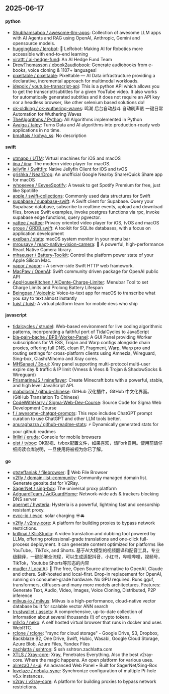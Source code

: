 ## 2025-06-17

#### python
* [Shubhamsaboo / awesome-llm-apps](https://github.com/Shubhamsaboo/awesome-llm-apps): Collection of awesome LLM apps with AI Agents and RAG using OpenAI, Anthropic, Gemini and opensource models.
* [huggingface / lerobot](https://github.com/huggingface/lerobot): 🤗 LeRobot: Making AI for Robotics more accessible with end-to-end learning
* [virattt / ai-hedge-fund](https://github.com/virattt/ai-hedge-fund): An AI Hedge Fund Team
* [DrewThomasson / ebook2audiobook](https://github.com/DrewThomasson/ebook2audiobook): Generate audiobooks from e-books, voice cloning & 1107+ languages!
* [pixeltable / pixeltable](https://github.com/pixeltable/pixeltable): Pixeltable — AI Data infrastructure providing a declarative, incremental approach for multimodal workloads.
* [jdepoix / youtube-transcript-api](https://github.com/jdepoix/youtube-transcript-api): This is a python API which allows you to get the transcript/subtitles for a given YouTube video. It also works for automatically generated subtitles and it does not require an API key nor a headless browser, like other selenium based solutions do!
* [ok-oldking / ok-wuthering-waves](https://github.com/ok-oldking/ok-wuthering-waves): 鸣潮 后台自动战斗 自动刷声骸 一键日常 Automation for Wuthering Waves
* [TheAlgorithms / Python](https://github.com/TheAlgorithms/Python): All Algorithms implemented in Python
* [Avaiga / taipy](https://github.com/Avaiga/taipy): Turns Data and AI algorithms into production-ready web applications in no time.
* [bmaltais / kohya_ss](https://github.com/bmaltais/kohya_ss): No description

#### swift
* [utmapp / UTM](https://github.com/utmapp/UTM): Virtual machines for iOS and macOS
* [iina / iina](https://github.com/iina/iina): The modern video player for macOS.
* [jellyfin / Swiftfin](https://github.com/jellyfin/Swiftfin): Native Jellyfin Client for iOS and tvOS
* [grishka / NearDrop](https://github.com/grishka/NearDrop): An unofficial Google Nearby Share/Quick Share app for macOS
* [whoeevee / EeveeSpotify](https://github.com/whoeevee/EeveeSpotify): A tweak to get Spotify Premium for free, just like Spotilife
* [apple / swift-collections](https://github.com/apple/swift-collections): Commonly used data structures for Swift
* [supabase / supabase-swift](https://github.com/supabase/supabase-swift): A Swift client for Supabase. Query your Supabase database, subscribe to realtime events, upload and download files, browse Swift examples, invoke postgres functions via rpc, invoke supabase edge functions, query pgvector.
* [yattee / yattee](https://github.com/yattee/yattee): Privacy oriented video player for iOS, tvOS and macOS
* [groue / GRDB.swift](https://github.com/groue/GRDB.swift): A toolkit for SQLite databases, with a focus on application development
* [exelban / stats](https://github.com/exelban/stats): macOS system monitor in your menu bar
* [mrousavy / react-native-vision-camera](https://github.com/mrousavy/react-native-vision-camera): 📸 A powerful, high-performance React Native Camera library.
* [mhaeuser / Battery-Toolkit](https://github.com/mhaeuser/Battery-Toolkit): Control the platform power state of your Apple Silicon Mac.
* [vapor / vapor](https://github.com/vapor/vapor): 💧 A server-side Swift HTTP web framework.
* [MacPaw / OpenAI](https://github.com/MacPaw/OpenAI): Swift community driven package for OpenAI public API
* [AppHouseKitchen / AlDente-Charge-Limiter](https://github.com/AppHouseKitchen/AlDente-Charge-Limiter): Menubar Tool to set Charge Limits and Prolong Battery Lifespan
* [Beingpax / VoiceInk](https://github.com/Beingpax/VoiceInk): Voice-to-text app for macOS to transcribe what you say to text almost instantly
* [tuist / tuist](https://github.com/tuist/tuist): A virtual platform team for mobile devs who ship

#### javascript
* [tidalcycles / strudel](https://github.com/tidalcycles/strudel): Web-based environment for live coding algorithmic patterns, incorporating a faithful port of TidalCycles to JavaScript
* [bia-pain-bache / BPB-Worker-Panel](https://github.com/bia-pain-bache/BPB-Worker-Panel): A GUI Panel providing Worker subscriptions for VLESS, Trojan and Warp configs alongside chain proxies, offering full DNS, clean IP, Fragment, Warp, Warp pro and routing settings for cross-platform clients using Amnezia, Wireguard, Sing-box, Clash/Mihomo and Xray cores.
* [MHSanaei / 3x-ui](https://github.com/MHSanaei/3x-ui): Xray panel supporting multi-protocol multi-user expire day & traffic & IP limit (Vmess & Vless & Trojan & ShadowSocks & Wireguard)
* [PrismarineJS / mineflayer](https://github.com/PrismarineJS/mineflayer): Create Minecraft bots with a powerful, stable, and high level JavaScript API.
* [maboloshi / github-chinese](https://github.com/maboloshi/github-chinese): GitHub 汉化插件，GitHub 中文化界面。 (GitHub Translation To Chinese)
* [CodeWithHarry / Sigma-Web-Dev-Course](https://github.com/CodeWithHarry/Sigma-Web-Dev-Course): Source Code for Sigma Web Development Course
* [f / awesome-chatgpt-prompts](https://github.com/f/awesome-chatgpt-prompts): This repo includes ChatGPT prompt curation to use ChatGPT and other LLM tools better.
* [anuraghazra / github-readme-stats](https://github.com/anuraghazra/github-readme-stats): ⚡ Dynamically generated stats for your github readmes
* [liriliri / eruda](https://github.com/liriliri/eruda): Console for mobile browsers
* [qist / tvbox](https://github.com/qist/tvbox): OK影视、tvbox配置文件，如果喜欢，请Fork自用。使用前请仔细阅读仓库说明，一旦使用将被视为你已了解。

#### go
* [gtsteffaniak / filebrowser](https://github.com/gtsteffaniak/filebrowser): 📂 Web File Browser
* [v2fly / domain-list-community](https://github.com/v2fly/domain-list-community): Community managed domain list. Generate geosite.dat for V2Ray.
* [SagerNet / sing-box](https://github.com/SagerNet/sing-box): The universal proxy platform
* [AdguardTeam / AdGuardHome](https://github.com/AdguardTeam/AdGuardHome): Network-wide ads & trackers blocking DNS server
* [apernet / hysteria](https://github.com/apernet/hysteria): Hysteria is a powerful, lightning fast and censorship resistant proxy.
* [evcc-io / evcc](https://github.com/evcc-io/evcc): solar charging ☀️🚘
* [v2fly / v2ray-core](https://github.com/v2fly/v2ray-core): A platform for building proxies to bypass network restrictions.
* [krillinai / KlicStudio](https://github.com/krillinai/KlicStudio): A video translation and dubbing tool powered by LLMs, offering professional-grade translations and one-click full-process deployment. It can generate content optimized for platforms like YouTube，TikTok, and Shorts. 基于AI大模型的视频翻译和配音工具，专业级翻译，一键部署全流程，可以生成适配抖音，小红书，哔哩哔哩，视频号，TikTok，Youtube Shorts等形态的内容
* [mudler / LocalAI](https://github.com/mudler/LocalAI): 🤖 The free, Open Source alternative to OpenAI, Claude and others. Self-hosted and local-first. Drop-in replacement for OpenAI, running on consumer-grade hardware. No GPU required. Runs gguf, transformers, diffusers and many more models architectures. Features: Generate Text, Audio, Video, Images, Voice Cloning, Distributed, P2P inference
* [milvus-io / milvus](https://github.com/milvus-io/milvus): Milvus is a high-performance, cloud-native vector database built for scalable vector ANN search
* [trustwallet / assets](https://github.com/trustwallet/assets): A comprehensive, up-to-date collection of information about several thousands (!) of crypto tokens.
* [m1k1o / neko](https://github.com/m1k1o/neko): A self hosted virtual browser that runs in docker and uses WebRTC.
* [rclone / rclone](https://github.com/rclone/rclone): "rsync for cloud storage" - Google Drive, S3, Dropbox, Backblaze B2, One Drive, Swift, Hubic, Wasabi, Google Cloud Storage, Azure Blob, Azure Files, Yandex Files
* [zachlatta / sshtron](https://github.com/zachlatta/sshtron): $ ssh sshtron.zachlatta.com
* [XTLS / Xray-core](https://github.com/XTLS/Xray-core): Xray, Penetrates Everything. Also the best v2ray-core. Where the magic happens. An open platform for various uses.
* [alireza0 / s-ui](https://github.com/alireza0/s-ui): An advanced Web Panel • Built for SagerNet/Sing-Box
* [lovelaze / nebula-sync](https://github.com/lovelaze/nebula-sync): Synchronize configuration of multiple Pi-hole v6.x instances.
* [v2ray / v2ray-core](https://github.com/v2ray/v2ray-core): A platform for building proxies to bypass network restrictions.
